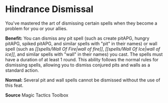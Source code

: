 ﻿---
cssclass: [feats]

---
# Hindrance Dismissal

You've mastered the art of dismissing certain spells when they become a problem for you or your allies.

**Benefit:** You can dismiss any pit spell (such as create pitAPG, hungry pitAPG, spiked pitAPG, and similar spells with "pit" in their names) or wall spell (such as _[[spells/Wall Of Fire|wall of fire]]_, _[[spells/Wall Of Ice|wall of ice]]_, and similar spells with "wall" in their names) you cast. The spells must have a duration of at least 1 round. This ability follows the normal rules for dismissing spells, allowing you to dismiss conjured pits and walls as a standard action.

**Normal:** Several pit and wall spells cannot be dismissed without the use of this feat.

**Source** Magic Tactics Toolbox